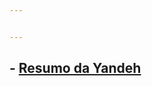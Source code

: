```yaml
---


---
```


<h2 id="resumo-da-yandeh">-   <a href="https://stackedit.io/README.md">Resumo da Yandeh</a></h2>

